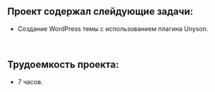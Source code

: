 <h2>Проект содержал слейдующие задачи:</h2>
<ul>
  <li>Создание WordPress темы с использованием плагина Unyson.</li>
</ul>
<br>
<h2>Трудоемкость проекта:</h2>
<ul>
  <li><bold>7 часов.</bold></li>
</ul>
